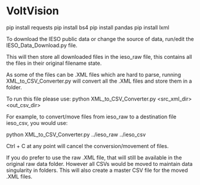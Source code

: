 # VoltVision

pip install requests
pip install bs4
pip install pandas
pip install lxml

To download the IESO public data or change the source of data, run/edit the IESO_Data_Download.py file.

This will then store all downloaded files in the ieso_raw file, this contains all the files in their original filename state.

As some of the files can be .XML files which are hard to parse, running XML_to_CSV_Converter.py will convert all the .XML files and store them in a folder.

To run this file please use: python XML_to_CSV_Converter.py <src_xml_dir> <out_csv_dir>

For example, to convert/move files from ieso_raw to a destination file ieso_csv, you would use:

python XML_to_CSV_Converter.py ../ieso_raw ../ieso_csv

Ctrl + C at any point will cancel the conversion/movement of files.

If you do prefer to use the raw .XML file, that will still be available in the original raw data folder. However all CSVs would be moved to maintain data singularity in folders. This will also create a master CSV file for the moved .XML files.